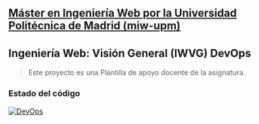 ## [Máster en Ingeniería Web por la Universidad Politécnica de Madrid (miw-upm)](http://miw.etsisi.upm.es)

## Ingeniería Web: Visión General (IWVG) DevOps

> Este proyecto es una Plantilla de apoyo docente de la asignatura.

### Estado del código

[![DevOps](https://github.com/bm0631/iwvg-devops-pulido-ivan/actions/workflows/CI.yml/badge.svg)](https://github.com/bm0631/iwvg-devops-pulido-ivan/actions/workflows/CI.yml)
